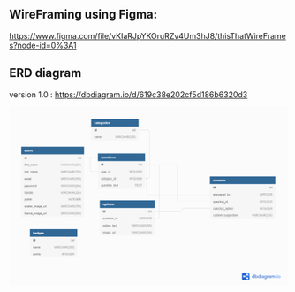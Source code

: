 ## WireFraming using Figma:

https://www.figma.com/file/vKIaRJpYKOruRZv4Um3hJ8/thisThatWireFrames?node-id=0%3A1


## ERD diagram

version 1.0 : https://dbdiagram.io/d/619c38e202cf5d186b6320d3

![Db Schema](https://github.com/AvantikaTheLearner/thisORthat/blob/master/docs/thisorthat_erd.png)